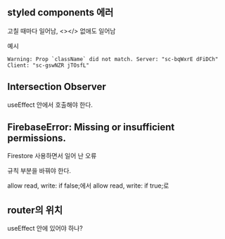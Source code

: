 ## styled components 에러

고칠 때마다 일어남, <></> 없애도 일어남

예시

```
Warning: Prop `className` did not match. Server: "sc-bqWxrE dFiDCh" Client: "sc-gswNZR jTOsfL"
```

## Intersection Observer

useEffect 안에서 호출해야 한다.

## FirebaseError: Missing or insufficient permissions.

Firestore 사용하면서 일어 난 오류

규칙 부분을 바꿔야 한다.

allow read, write: if false;에서 allow read, write: if true;로

## router의 위치

useEffect 안에 있어야 하나?
